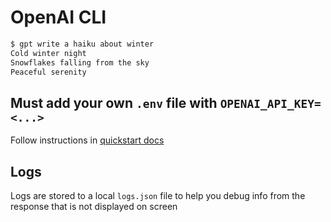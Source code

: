 # OpenAI CLI

```bash
$ gpt write a haiku about winter
Cold winter night
Snowflakes falling from the sky
Peaceful serenity
```

## Must add your own `.env` file with `OPENAI_API_KEY=<...>`

Follow instructions in [quickstart docs](https://beta.openai.com/docs/quickstart/add-your-api-key)

## Logs

Logs are stored to a local `logs.json` file to help you debug info from the response that is not displayed on screen

